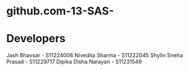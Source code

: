 # github.com-13-SAS-

# Developers 
Jash Bhavsar - S11224006
Nivedita Sharma - S11222045
Shylin Sneha Prasad - S11229717
Dipika Disha Narayan - S11231549

